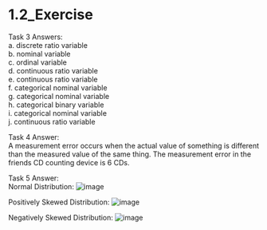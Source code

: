 # 1.2_Exercise

Task 3 Answers:  
a. discrete ratio variable  
b. nominal variable  
c. ordinal variable  
d. continuous ratio variable  
e. continuous ratio variable  
f. categorical nominal variable  
g. categorical nominal variable  
h. categorical binary variable  
i. categorical nominal variable  
j. continuous ratio variable  

Task 4 Answer:  
A measurement error occurs when the actual value of something is different than the measured value of the same thing.
The measurement error in the friends CD counting device is 6 CDs.

Task 5 Answer:  
Normal Distribution:
![image](https://user-images.githubusercontent.com/89809634/144720134-0001b0d2-b776-4a7b-b05b-2565a29ed9a6.png)

Positively Skewed Distribution:
![image](https://user-images.githubusercontent.com/89809634/144720143-31649b63-d19f-4ace-9a42-4c1a70d84dee.png)

Negatively Skewed Distribution:
![image](https://user-images.githubusercontent.com/89809634/144720151-fb884fd7-e5ca-4378-b230-33c66fbeac76.png)

